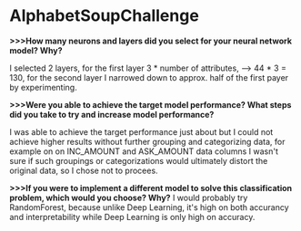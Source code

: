 # AlphabetSoupChallenge

**>>>How many neurons and layers did you select for your neural network model? Why?**

I selected 2 layers, for the first layer 3 * number of attributes, --> 44 * 3 = 130, for the second layer I narrowed down to approx. half of the first payer by experimenting.

**>>>Were you able to achieve the target model performance? What steps did you take to try and increase model performance?**

I was able to achieve the target performance just about but I could not achieve higher results without further grouping and categorizing data, for example on on INC_AMOUNT and ASK_AMOUNT data columns I wasn't sure if such groupings or categorizations would ultimately distort the original data, so I chose not to procees.

**>>>If you were to implement a different model to solve this classification problem, which would you choose? Why?**
I would probably try RandomForest, because unlike Deep Learning, it's high on both accurancy and interpretability while Deep Learning is only high on accuracy.
